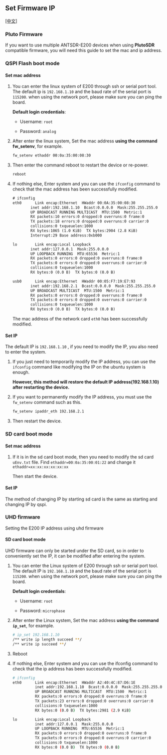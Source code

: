 ## Set Firmware IP

[[中文]](../../../cn/device_and_usage_manual/ANTSDR_E_Series_Module/ANTSDR_E200_Reference_Manual/set_the_iio_firmware_ip.html)


### Pluto Firmware
If you want to use multiple ANTSDR-E200 devices when using **PlutoSDR** compatible firmware, you will need this guide to set the mac and ip address.
### QSPI Flash boot mode
#### Set mac address
1. 
    You can enter the linux system of E200 through ssh or serial port tool. The default ip is `192.168.1.10` and the baud rate of the serial port is `115200`. when using the network port, please make sure you can ping the board. 

    **Default login credentials**:

    - Username: `root`

    - Password: `analog`

2. 
    After enter the linux system, Set the mac address **using the command fw_setenv**, for example.

    ```sh
    fw_setenv ethaddr 00:0a:35:00:08:30
    ```

3. 
    Then enter the command reboot to restart the device or re-power.
    ```sh
    reboot
    ```

4. 
    If nothing else, Enter system and you can use the `ifconfig` command to check that the mac address has been successfully modified.

    ```txt
    # ifconfig 
    eth0      Link encap:Ethernet  HWaddr 00:0A:35:00:08:30  
            inet addr:192.168.1.10  Bcast:0.0.0.0  Mask:255.255.255.0
            UP BROADCAST RUNNING MULTICAST  MTU:1500  Metric:1
            RX packets:10 errors:0 dropped:0 overruns:0 frame:0
            TX packets:18 errors:0 dropped:0 overruns:0 carrier:0
            collisions:0 txqueuelen:1000 
            RX bytes:1065 (1.0 KiB)  TX bytes:2904 (2.8 KiB)
            Interrupt:29 Base address:0xb000 
    
    lo        Link encap:Local Loopback  
            inet addr:127.0.0.1  Mask:255.0.0.0
            UP LOOPBACK RUNNING  MTU:65536  Metric:1
            RX packets:0 errors:0 dropped:0 overruns:0 frame:0
            TX packets:0 errors:0 dropped:0 overruns:0 carrier:0
            collisions:0 txqueuelen:1000 
            RX bytes:0 (0.0 B)  TX bytes:0 (0.0 B)
    
    usb0      Link encap:Ethernet  HWaddr 00:05:F7:19:E7:93  
            inet addr:192.168.2.1  Bcast:0.0.0.0  Mask:255.255.255.0
            UP BROADCAST MULTICAST  MTU:1500  Metric:1
            RX packets:0 errors:0 dropped:0 overruns:0 frame:0
            TX packets:0 errors:0 dropped:0 overruns:0 carrier:0
            collisions:0 txqueuelen:1000 
            RX bytes:0 (0.0 B)  TX bytes:0 (0.0 B)
    
    ```
    The mac address of the network card `eth0` has been successfully modified.

#### Set IP 
The default IP is `192.168.1.10` , if you need to modify the IP, you also need to enter the system.

1. 
    If you just need to temporarily modify the IP address, you can use the `ifconfig` command like modifying the IP on the ubuntu system is enough.

    **However, this method will restore the default IP address(192.168.1.10) after restarting the device.**

2. 
    If you want to permanently modify the IP address, you must use the `fw_setenv` command such as this.
    ```sh
    fw_setenv ipaddr_eth 192.168.2.1
    ```

3. 
    Then restart the device.


### SD card boot mode
#### Set mac address
1. 
    If it is in the sd card boot mode, then you need to modify the sd card `uEnv.txt` file. Find ```ethaddr=00:0a:35:00:01:22``` and change it ```ethaddr=xx:xx:xx:xx:xx:xx```

    Then start the device.


#### Set IP
The method of changing IP by starting sd card is the same as starting and changing IP by qspi.




### UHD firmware

Setting the E200 IP address using uhd firmware

#### SD card boot mode

UHD firmware can only be started under the SD card, so in order to conveniently set the IP, it can be modified after entering the system.

1. You can enter the Linux system of E200 through ssh or serial port tool. The default IP is `192.168.1.10` and the baud rate of the serial port is `115200`. when using the network port, please make sure you can ping the board. 

    **Default login credentials**:

    - Username: `root`

    - Password: `microphase`

2. After enter the Linux system, Set the mac address **using the command` ip_set`**, for example.

   ```sh
   # ip_set 192.168.1.10
   /** write ip length succeed **/
   /** write ip succeed **/
   ```

3. Reboot

4. If nothing else, Enter system and you can use the ifconfig command to check that the ip address has been successfully modified.

   ```sh
   # ifconfig 
   eth0      Link encap:Ethernet  HWaddr A2:40:4C:87:D6:1E  
             inet addr:192.168.1.10  Bcast:0.0.0.0  Mask:255.255.255.0
             UP BROADCAST RUNNING MULTICAST  MTU:1500  Metric:1
             RX packets:0 errors:0 dropped:0 overruns:0 frame:0
             TX packets:23 errors:0 dropped:0 overruns:0 carrier:0
             collisions:0 txqueuelen:1000 
             RX bytes:0 (0.0 B)  TX bytes:2981 (2.9 KiB)
   
   lo        Link encap:Local Loopback  
             inet addr:127.0.0.1  Mask:255.0.0.0
             UP LOOPBACK RUNNING  MTU:65536  Metric:1
             RX packets:0 errors:0 dropped:0 overruns:0 frame:0
             TX packets:0 errors:0 dropped:0 overruns:0 carrier:0
             collisions:0 txqueuelen:1000 
             RX bytes:0 (0.0 B)  TX bytes:0 (0.0 B)
   
   ```